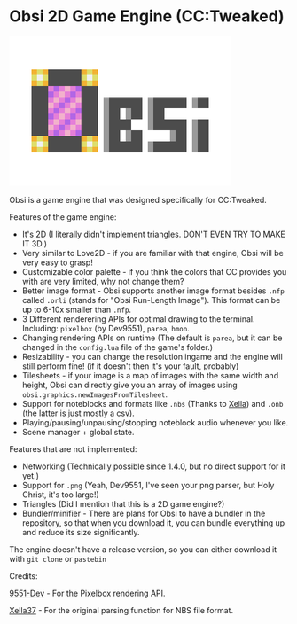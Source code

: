 # Obsi 2D Game Engine (CC:Tweaked)

![Obsi logo](obsi-logo.png)

Obsi is a game engine that was designed specifically for CC:Tweaked.

Features of the game engine:
* It's 2D (I literally didn't implement triangles. DON'T EVEN TRY TO MAKE IT 3D.)
* Very similar to Love2D - if you are familiar with that engine, Obsi will be very easy to grasp!
* Customizable color palette - if you think the colors that CC provides you with are very limited, why not change them?
* Better image format - Obsi supports another image format besides `.nfp` called `.orli` (stands for "Obsi Run-Length Image"). This format can be up to 6-10x smaller than `.nfp`.
* 3 Different renderering APIs for optimal drawing to the terminal. Including: `pixelbox` (by Dev9551), `parea`, `hmon`.
* Changing rendering APIs on runtime (The default is `parea`, but it can be changed in the `config.lua` file of the game's folder.)
* Resizability - you can change the resolution ingame and the engine will still perform fine! (if it doesn't then it's your fault, probably)
* Tilesheets - if your image is a map of images with the same width and height, Obsi can directly give you an array of images using `obsi.graphics.newImagesFromTilesheet`.
* Support for noteblocks and formats like `.nbs` (Thanks to [Xella](https://github.com/Xella37/NBS-Tunes-CC)) and `.onb` (the latter is just mostly a csv).
* Playing/pausing/unpausing/stopping noteblock audio whenever you like.
* Scene manager + global state.


Features that are not implemented:
* Networking (Technically possible since 1.4.0, but no direct support for it yet.)
* Support for `.png` (Yeah, Dev9551, I've seen your png parser, but Holy Christ, it's too large!)
* Triangles (Did I mention that this is a 2D game engine?)
* Bundler/minifier - There are plans for Obsi to have a bundler in the repository, so that when you download it, you can bundle everything up and reduce its size significantly.

The engine doesn't have a release version, so you can either download it with `git clone` or `pastebin `

Credits:

[9551-Dev](https://github.com/9551-Dev) - For the Pixelbox rendering API.

[Xella37](https://github.com/Xella37) - For the original parsing function for NBS file format.